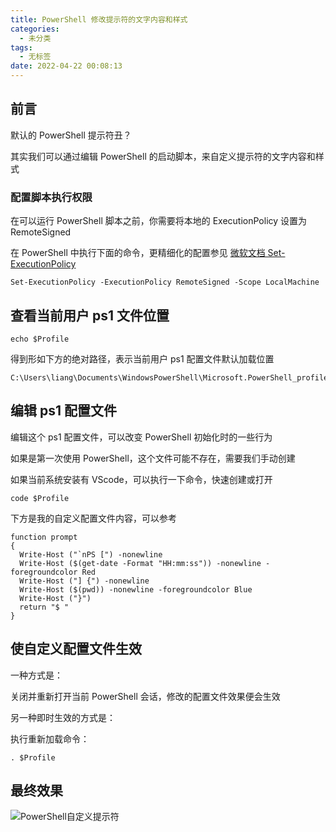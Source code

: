 ```yaml
---
title: PowerShell 修改提示符的文字内容和样式
categories:
  - 未分类
tags:
  - 无标签
date: 2022-04-22 00:08:13
---
```


<script setup lang="ts">
import PostHeader from '../../_components/PostHeader.vue'
</script>

<PostHeader :postId='2600232400' />

## 前言

默认的 PowerShell 提示符丑？

其实我们可以通过编辑 PowerShell 的启动脚本，来自定义提示符的文字内容和样式

### 配置脚本执行权限

在可以运行 PowerShell 脚本之前，你需要将本地的 ExecutionPolicy 设置为 RemoteSigned

在 PowerShell 中执行下面的命令，更精细化的配置参见 [微软文档 Set-ExecutionPolicy](https://learn.microsoft.com/zh-cn/powershell/module/microsoft.powershell.security/set-executionpolicy?view=powershell-7.2)

```
Set-ExecutionPolicy -ExecutionPolicy RemoteSigned -Scope LocalMachine
```

## 查看当前用户 ps1 文件位置

```
echo $Profile
```

得到形如下方的绝对路径，表示当前用户 ps1 配置文件默认加载位置

```
C:\Users\liang\Documents\WindowsPowerShell\Microsoft.PowerShell_profile.ps1
```

## 编辑 ps1 配置文件

编辑这个 ps1 配置文件，可以改变 PowerShell 初始化时的一些行为

如果是第一次使用 PowerShell，这个文件可能不存在，需要我们手动创建

如果当前系统安装有 VScode，可以执行一下命令，快速创建或打开

```
code $Profile
```

下方是我的自定义配置文件内容，可以参考

```
function prompt
{
  Write-Host ("`nPS [") -nonewline
  Write-Host ($(get-date -Format "HH:mm:ss")) -nonewline -foregroundcolor Red
  Write-Host ("] {") -nonewline
  Write-Host ($(pwd)) -nonewline -foregroundcolor Blue
  Write-Host ("}")
  return "$ "
}
```

## 使自定义配置文件生效

一种方式是：

关闭并重新打开当前 PowerShell 会话，修改的配置文件效果便会生效

另一种即时生效的方式是：

执行重新加载命令：

```
. $Profile
```

## 最终效果

![PowerShell自定义提示符](https://github.com/user-attachments/assets/32757d37-8750-45fb-a130-3a3c882589df)